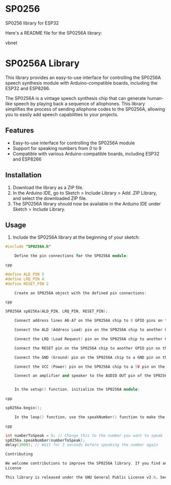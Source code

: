 # SP0256
SP0256 library for ESP32

Here's a README file for the SP0256A library:

vbnet

# SP0256A Library

This library provides an easy-to-use interface for controlling the SP0256A speech synthesis module with Arduino-compatible boards, including the ESP32 and ESP8266.

The SP0256A is a vintage speech synthesis chip that can generate human-like speech by playing back a sequence of allophones. This library simplifies the process of sending allophone codes to the SP0256A, allowing you to easily add speech capabilities to your projects.

## Features

- Easy-to-use interface for controlling the SP0256A module
- Support for speaking numbers from 0 to 9
- Compatible with various Arduino-compatible boards, including ESP32 and ESP8266

## Installation

1. Download the library as a ZIP file.
2. In the Arduino IDE, go to Sketch > Include Library > Add .ZIP Library, and select the downloaded ZIP file.
3. The SP0256A library should now be available in the Arduino IDE under Sketch > Include Library.

## Usage

1. Include the SP0256A library at the beginning of your sketch:

```cpp
#include "SP0256A.h"

    Define the pin connections for the SP0256A module:

cpp

#define ALD_PIN 5
#define LRQ_PIN 4
#define RESET_PIN 2

    Create an SP0256A object with the defined pin connections:

cpp

SP0256A sp0256a(ALD_PIN, LRQ_PIN, RESET_PIN);

    Connect address lines A0-A7 on the SP0256A chip to 8 GPIO pins on the ESP32, for example, GPIO13-GPIO20. These pins will be used for sending allophone data to the chip.

    Connect the ALD (Address Load) pin on the SP0256A chip to another GPIO pin on the ESP32, for example, GPIO5. This pin will be used to signal the chip when the data is ready to be loaded.

    Connect the LRQ (Load Request) pin on the SP0256A chip to another GPIO pin on the ESP32, for example, GPIO4. This pin will be used to check if the SP0256A chip is ready to receive new data.

    Connect the RESET pin on the SP0256A chip to another GPIO pin on the ESP32, for example, GPIO2. This pin will be used to reset the chip.

    Connect the GND (Ground) pin on the SP0256A chip to a GND pin on the ESP32.

    Connect the VCC (Power) pin on the SP0256A chip to a 5V pin on the ESP32. As mentioned earlier, the SP0256A chip requires a 5V power supply, so you may need to use a level shifter or voltage divider between the ESP32's GPIO pins and the ALD, LRQ, RESET, and address lines on the SP0256A chip.

    Connect an amplifier and speaker to the AUDIO OUT pin of the SP0256A chip to hear the generated speech.


    In the setup() function, initialize the SP0256A module:

cpp

sp0256a.begin();

    In the loop() function, use the speakNumber() function to make the SP0256A module speak a number:

cpp

int numberToSpeak = 5; // Change this to the number you want to speak
sp0256a.speakNumber(numberToSpeak);
delay(3000); // Wait for 3 seconds before speaking the number again

Contributing

We welcome contributions to improve the SP0256A library. If you find any bugs or have suggestions for enhancements, please open an issue on the project's GitHub page.
License

This library is released under the GNU General Public License v3.0. See the LICENSE file for more information.
